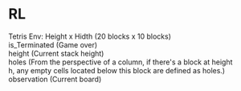 # RL
Tetris Env:
Height x Hidth (20 blocks x 10 blocks)  
is_Terminated (Game over)  
height (Current stack height)  
holes (From the perspective of a column, if there's a block at height   
h, any empty cells located below this block are defined as holes.)  
observation (Current board)  
